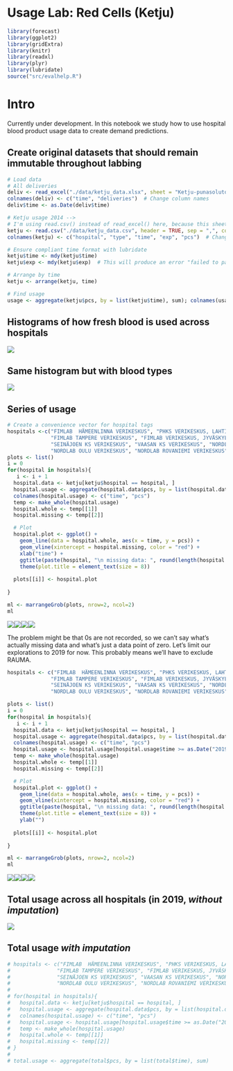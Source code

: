 Usage Lab: Red Cells (Ketju)
================

``` r
library(forecast)
library(ggplot2)
library(gridExtra)
library(knitr)
library(readxl)
library(plyr)
library(lubridate)
source("src/evalhelp.R")
```

# Intro

Currently under development. In this notebook we study how to use
hospital blood product usage data to create demand
predictions.

## Create original datasets that should remain immutable throughout labbing

``` r
# Load data
# All deliveries
deliv <- read_excel("./data/ketju_data.xlsx", sheet = "Ketju-punasolutoimitukset 2014-")[, c('Päivämäärä', 'Toimitukset')]
colnames(deliv) <- c("time", "deliveries")  # Change column names
deliv$time <- as.Date(deliv$time)

# Ketju usage 2014 -->
# I'm using read.csv() instead of read_excel() here, because this sheet contains some fields that kills read_excel!
ketju <- read.csv("./data/ketju_data.csv", header = TRUE, sep = ",", colClasses=c("NULL", NA, "NULL", "NULL", "NULL", NA, "NULL", "NULL", NA, NA, NA))
colnames(ketju) <- c("hospital", "type", "time", "exp", "pcs")  # Change column names

# Ensure compliant time format with lubridate
ketju$time <- mdy(ketju$time)
ketju$exp <- mdy(ketju$exp)  # This will produce an error "failed to parse" for fields that aren't dates. It will insert NAs.

# Arrange by time
ketju <- arrange(ketju, time)

# Find usage
usage <- aggregate(ketju$pcs, by = list(ketju$time), sum); colnames(usage) <- c("time", "pcs")
```

## Histograms of how fresh blood is used across hospitals

![](ketju_usage_lab_files/figure-gfm/freshness_per_hospital-1.png)<!-- -->

## Same histogram but with blood types

![](ketju_usage_lab_files/figure-gfm/freshness_per_type-1.png)<!-- -->

## Series of usage

``` r
# Create a convenience vector for hospital tags
hospitals <-c("FIMLAB  HÄMEENLINNA VERIKESKUS", "PHKS VERIKESKUS, LAHTI", "TYKSLAB VERIKESKUS", "SATADIAG VERIKESKUS, RAUMA", 
              "FIMLAB TAMPERE VERIKESKUS", "FIMLAB VERIKESKUS, JYVÄSKYLÄ", "KYMKS VERIKESKUS, KOTKA", "EKKS VERIKESKUS, LAPPEENRANTA", 
              "SEINÄJOEN KS VERIKESKUS", "VAASAN KS VERIKESKUS", "NORDLAB KOKKOLA VERIKESKUS", "ISLAB KUOPIO VERIKESKUS", 
              "NORDLAB OULU VERIKESKUS", "NORDLAB ROVANIEMI VERIKESKUS", "SATADIAG VERIKESKUS, PORI")
plots <- list()
i = 0
for(hospital in hospitals){
   i <- i + 1
  hospital.data <- ketju[ketju$hospital == hospital, ]
  hospital.usage <- aggregate(hospital.data$pcs, by = list(hospital.data$time), sum)
  colnames(hospital.usage) <- c("time", "pcs")
  temp <- make_whole(hospital.usage)
  hospital.whole <- temp[[1]]
  hospital.missing <- temp[[2]]

  # Plot
  hospital.plot <- ggplot() + 
    geom_line(data = hospital.whole, aes(x = time, y = pcs)) +
    geom_vline(xintercept = hospital.missing, color = "red") +
    xlab("time") +
    ggtitle(paste(hospital, "\n missing data: ", round(length(hospital.missing)/length(hospital.whole$pcs)*100, digits = 2), "%")) +
    theme(plot.title = element_text(size = 8))
  
  plots[[i]] <- hospital.plot
 
}

ml <- marrangeGrob(plots, nrow=2, ncol=2)
ml
```

![](ketju_usage_lab_files/figure-gfm/data_goodness-1.png)<!-- -->![](ketju_usage_lab_files/figure-gfm/data_goodness-2.png)<!-- -->![](ketju_usage_lab_files/figure-gfm/data_goodness-3.png)<!-- -->![](ketju_usage_lab_files/figure-gfm/data_goodness-4.png)<!-- -->

The problem might be that 0s are not recorded, so we can’t say what’s
actually missing data and what’s just a data point of zero. Let’s limit
our explorations to 2019 for now. This probably means we’ll have to
exclude
RAUMA.

``` r
hospitals <- c("FIMLAB  HÄMEENLINNA VERIKESKUS", "PHKS VERIKESKUS, LAHTI", "TYKSLAB VERIKESKUS", 
              "FIMLAB TAMPERE VERIKESKUS", "FIMLAB VERIKESKUS, JYVÄSKYLÄ", "KYMKS VERIKESKUS, KOTKA", "EKKS VERIKESKUS, LAPPEENRANTA", 
              "SEINÄJOEN KS VERIKESKUS", "VAASAN KS VERIKESKUS", "NORDLAB KOKKOLA VERIKESKUS", "ISLAB KUOPIO VERIKESKUS", 
              "NORDLAB OULU VERIKESKUS", "NORDLAB ROVANIEMI VERIKESKUS", "SATADIAG VERIKESKUS, PORI")

plots <- list()
i = 0
for(hospital in hospitals){
   i <- i + 1
  hospital.data <- ketju[ketju$hospital == hospital, ]
  hospital.usage <- aggregate(hospital.data$pcs, by = list(hospital.data$time), sum)
  colnames(hospital.usage) <- c("time", "pcs")
  hospital.usage <- hospital.usage[hospital.usage$time >= as.Date("2019-01-01"), ]
  temp <- make_whole(hospital.usage)
  hospital.whole <- temp[[1]]
  hospital.missing <- temp[[2]]

  # Plot
  hospital.plot <- ggplot() + 
    geom_line(data = hospital.whole, aes(x = time, y = pcs)) +
    geom_vline(xintercept = hospital.missing, color = "red") +
    ggtitle(paste(hospital, "\n missing data: ", round(length(hospital.missing)/length(hospital.whole$pcs)*100, digits = 2), "%")) +
    theme(plot.title = element_text(size = 8)) +
    ylab("")
  
  plots[[i]] <- hospital.plot
 
}

ml <- marrangeGrob(plots, nrow=2, ncol=2)
ml
```

![](ketju_usage_lab_files/figure-gfm/2019_series-1.png)<!-- -->![](ketju_usage_lab_files/figure-gfm/2019_series-2.png)<!-- -->![](ketju_usage_lab_files/figure-gfm/2019_series-3.png)<!-- -->![](ketju_usage_lab_files/figure-gfm/2019_series-4.png)<!-- -->

## Total usage across all hospitals (in 2019, *without imputation*)

![](ketju_usage_lab_files/figure-gfm/total_2019_wo_imput-1.png)<!-- -->

## Total usage *with imputation*

``` r
# hospitals <- c("FIMLAB  HÄMEENLINNA VERIKESKUS", "PHKS VERIKESKUS, LAHTI", "TYKSLAB VERIKESKUS", 
#               "FIMLAB TAMPERE VERIKESKUS", "FIMLAB VERIKESKUS, JYVÄSKYLÄ", "KYMKS VERIKESKUS, KOTKA", "EKKS VERIKESKUS, LAPPEENRANTA", 
#               "SEINÄJOEN KS VERIKESKUS", "VAASAN KS VERIKESKUS", "NORDLAB KOKKOLA VERIKESKUS", "ISLAB KUOPIO VERIKESKUS", 
#               "NORDLAB OULU VERIKESKUS", "NORDLAB ROVANIEMI VERIKESKUS", "SATADIAG VERIKESKUS, PORI")
# 
# for(hospital in hospitals){
#   hospital.data <- ketju[ketju$hospital == hospital, ]
#   hospital.usage <- aggregate(hospital.data$pcs, by = list(hospital.data$time), sum)
#   colnames(hospital.usage) <- c("time", "pcs")
#   hospital.usage <- hospital.usage[hospital.usage$time >= as.Date("2019-01-01"), ]
#   temp <- make_whole(hospital.usage)
#   hospital.whole <- temp[[1]]
#   hospital.missing <- temp[[2]]
# }
# 
# total.usage <- aggregate(total$pcs, by = list(total$time), sum)
```
